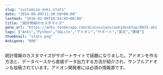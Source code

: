 ```yaml
---
slug: "customize-anki-stats"
date: "2014-08-09T11:30:50+00:00"
lastmod: "2016-02-09T20:54:05+00:00"
title: "統計情報のカスタマイズ"
gene_url: "https://anki.tenderapp.com/discussions/ankidesktop/8635-ability-to-see-more-statistics"
tags: ["Anki","Python","SQLite","アドオン","サポート","英文","開発"]
thumbnail: "stats.png"
Ankigene: "006"
---
```

統計情報のカスタマイズがサポートサイトで話題になりました。アドオンを作る方法と、データベースから直接データ出力する方法が紹介され、サンプルアドオンも投稿されています。アドオン開発者には必須の情報源です。

